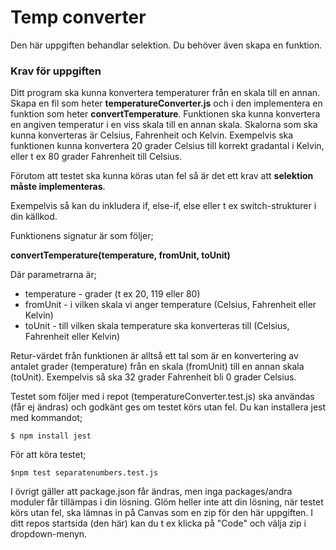 # Temp converter
Den här uppgiften behandlar selektion.
Du behöver även skapa en funktion.

### Krav för uppgiften
Ditt program ska kunna konvertera temperaturer från en skala till en annan.
Skapa en fil som heter **temperatureConverter.js** och i den implementera en funktion som heter **convertTemperature**.
Funktionen ska kunna konvertera en angiven temperatur i en viss skala till en annan skala.
Skalorna som ska kunna konverteras är Celsius, Fahrenheit och Kelvin.
Exempelvis ska funktionen kunna konvertera 20 grader Celsius till korrekt gradantal i Kelvin, eller t ex 80 grader Fahrenheit till Celsius.

Förutom att testet ska kunna köras utan fel så är det ett krav att **selektion måste implementeras**. 

Exempelvis så kan du inkludera if, else-if, else eller t ex switch-strukturer i din källkod.

Funktionens signatur är som följer;

**convertTemperature(temperature, fromUnit, toUnit)**

Där parametrarna är;
- temperature - grader (t ex 20, 119 eller 80)
- fromUnit - i vilken skala vi anger temperature (Celsius, Fahrenheit eller Kelvin)
- toUnit - till vilken skala temperature ska konverteras till (Celsius, Fahrenheit eller Kelvin)

Retur-värdet från funktionen är alltså ett tal som är en konvertering av antalet grader (temperature) från en skala (fromUnit) till en annan skala (toUnit).
Exempelvis så ska 32 grader Fahrenheit bli 0 grader Celsius.


Testet som följer med i repot (temperatureConverter.test.js) ska användas (får ej ändras) och godkänt ges om testet körs utan fel.
Du kan installera jest med kommandot;


    $ npm install jest


För att köra testet;


    $npm test separatenumbers.test.js


I övrigt gäller att package.json får ändras, men inga packages/andra moduler får tillämpas i din lösning.
Glöm heller inte att din lösning, när testet körs utan fel, ska lämnas in på Canvas som en zip för den här uppgiften.
I ditt repos startsida (den här) kan du t ex klicka på "Code" och välja zip i dropdown-menyn.
